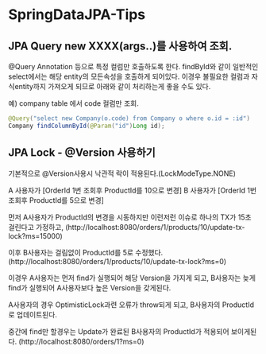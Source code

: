 # SpringDataJPA-Tips

## JPA Query new XXXX(args..)를 사용하여 조회. 

@Query Annotation 등으로 특정 컬럼만 호출하도록 한다.
findById와 같이 일반적인 select에서는 해당 entity의 모든속성을 호출하게 되어있다. 이경우 불필요한 컬럼과 자식entity까지 가져오게 되므로 아래와 같이 처리하는게 좋을 수도 있다.

예) company table 에서 code 컬럼만 조회.
```java
@Query("select new Company(o.code) from Company o where o.id = :id")
Company findColumnById(@Param("id")Long id);
```


## JPA Lock - @Version 사용하기 
기본적으로 @Version사용시 낙관적 락이 적용된다.(LockModeType.NONE) 

A 사용자가 [OrderId 1번 조회후 ProductId를 10으로 변경] 
B 사용자가 [OrderId 1번 조회후 ProductId를 5으로 변경] 

먼저 A사용자가 ProductId의 변경을 시동하지만 이런저런 이슈로 하나의 TX가 15초 걸린다고 가정하고,
(http://localhost:8080/orders/1/products/10/update-tx-lock?ms=15000)

이후 B사용자는 걸림없이 ProductId를 5로 수정했다.
(http://localhost:8080/orders/1/products/10/update-tx-lock?ms=0)

이경우 A사용자는 먼저 find가 실행되어 해당 Version을 가지게 되고, B사용자는 늦게 find가 실행되어 A사용자보다 높은 Version을 갖게된다.

A사용자의 경우 OptimisticLock과련 오류가 throw되게 되고, B사용자의 ProductId로 업데이트된다.

중간에 find만 할경우는 Update가 완료된 B사용자의  ProductId가 적용되어 보이게된다.
(http://localhost:8080/orders/1?ms=0)